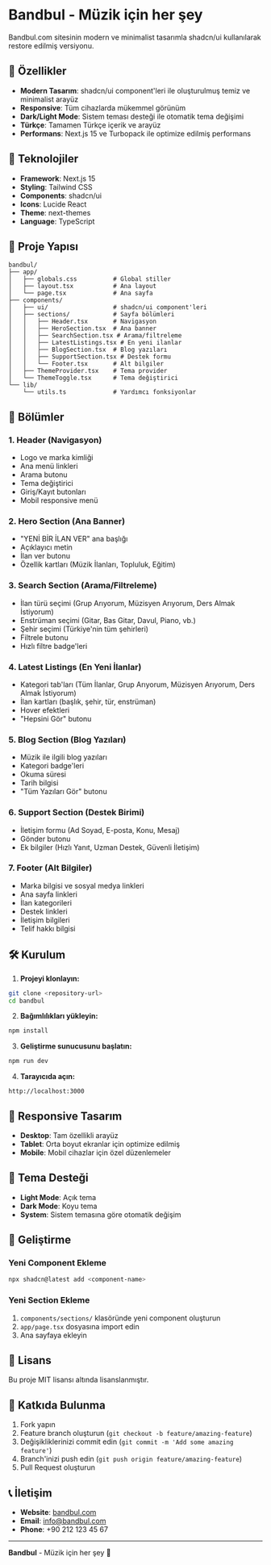 # Bandbul - Müzik için her şey

Bandbul.com sitesinin modern ve minimalist tasarımla shadcn/ui kullanılarak restore edilmiş versiyonu.

## 🎵 Özellikler

- **Modern Tasarım**: shadcn/ui component'leri ile oluşturulmuş temiz ve minimalist arayüz
- **Responsive**: Tüm cihazlarda mükemmel görünüm
- **Dark/Light Mode**: Sistem teması desteği ile otomatik tema değişimi
- **Türkçe**: Tamamen Türkçe içerik ve arayüz
- **Performans**: Next.js 15 ve Turbopack ile optimize edilmiş performans

## 🚀 Teknolojiler

- **Framework**: Next.js 15
- **Styling**: Tailwind CSS
- **Components**: shadcn/ui
- **Icons**: Lucide React
- **Theme**: next-themes
- **Language**: TypeScript

## 📁 Proje Yapısı

```
bandbul/
├── app/
│   ├── globals.css          # Global stiller
│   ├── layout.tsx           # Ana layout
│   └── page.tsx             # Ana sayfa
├── components/
│   ├── ui/                  # shadcn/ui component'leri
│   ├── sections/            # Sayfa bölümleri
│   │   ├── Header.tsx       # Navigasyon
│   │   ├── HeroSection.tsx  # Ana banner
│   │   ├── SearchSection.tsx # Arama/filtreleme
│   │   ├── LatestListings.tsx # En yeni ilanlar
│   │   ├── BlogSection.tsx  # Blog yazıları
│   │   ├── SupportSection.tsx # Destek formu
│   │   └── Footer.tsx       # Alt bilgiler
│   ├── ThemeProvider.tsx    # Tema provider
│   └── ThemeToggle.tsx      # Tema değiştirici
└── lib/
    └── utils.ts             # Yardımcı fonksiyonlar
```

## 🎨 Bölümler

### 1. Header (Navigasyon)
- Logo ve marka kimliği
- Ana menü linkleri
- Arama butonu
- Tema değiştirici
- Giriş/Kayıt butonları
- Mobil responsive menü

### 2. Hero Section (Ana Banner)
- "YENİ BİR İLAN VER" ana başlığı
- Açıklayıcı metin
- İlan ver butonu
- Özellik kartları (Müzik İlanları, Topluluk, Eğitim)

### 3. Search Section (Arama/Filtreleme)
- İlan türü seçimi (Grup Arıyorum, Müzisyen Arıyorum, Ders Almak İstiyorum)
- Enstrüman seçimi (Gitar, Bas Gitar, Davul, Piano, vb.)
- Şehir seçimi (Türkiye'nin tüm şehirleri)
- Filtrele butonu
- Hızlı filtre badge'leri

### 4. Latest Listings (En Yeni İlanlar)
- Kategori tab'ları (Tüm İlanlar, Grup Arıyorum, Müzisyen Arıyorum, Ders Almak İstiyorum)
- İlan kartları (başlık, şehir, tür, enstrüman)
- Hover efektleri
- "Hepsini Gör" butonu

### 5. Blog Section (Blog Yazıları)
- Müzik ile ilgili blog yazıları
- Kategori badge'leri
- Okuma süresi
- Tarih bilgisi
- "Tüm Yazıları Gör" butonu

### 6. Support Section (Destek Birimi)
- İletişim formu (Ad Soyad, E-posta, Konu, Mesaj)
- Gönder butonu
- Ek bilgiler (Hızlı Yanıt, Uzman Destek, Güvenli İletişim)

### 7. Footer (Alt Bilgiler)
- Marka bilgisi ve sosyal medya linkleri
- Ana sayfa linkleri
- İlan kategorileri
- Destek linkleri
- İletişim bilgileri
- Telif hakkı bilgisi

## 🛠️ Kurulum

1. **Projeyi klonlayın:**
```bash
git clone <repository-url>
cd bandbul
```

2. **Bağımlılıkları yükleyin:**
```bash
npm install
```

3. **Geliştirme sunucusunu başlatın:**
```bash
npm run dev
```

4. **Tarayıcıda açın:**
```
http://localhost:3000
```

## 📱 Responsive Tasarım

- **Desktop**: Tam özellikli arayüz
- **Tablet**: Orta boyut ekranlar için optimize edilmiş
- **Mobile**: Mobil cihazlar için özel düzenlemeler

## 🎨 Tema Desteği

- **Light Mode**: Açık tema
- **Dark Mode**: Koyu tema
- **System**: Sistem temasına göre otomatik değişim

## 🔧 Geliştirme

### Yeni Component Ekleme
```bash
npx shadcn@latest add <component-name>
```

### Yeni Section Ekleme
1. `components/sections/` klasöründe yeni component oluşturun
2. `app/page.tsx` dosyasına import edin
3. Ana sayfaya ekleyin

## 📄 Lisans

Bu proje MIT lisansı altında lisanslanmıştır.

## 🤝 Katkıda Bulunma

1. Fork yapın
2. Feature branch oluşturun (`git checkout -b feature/amazing-feature`)
3. Değişikliklerinizi commit edin (`git commit -m 'Add some amazing feature'`)
4. Branch'inizi push edin (`git push origin feature/amazing-feature`)
5. Pull Request oluşturun

## 📞 İletişim

- **Website**: [bandbul.com](https://bandbul.com)
- **Email**: info@bandbul.com
- **Phone**: +90 212 123 45 67

---

**Bandbul** - Müzik için her şey 🎵
